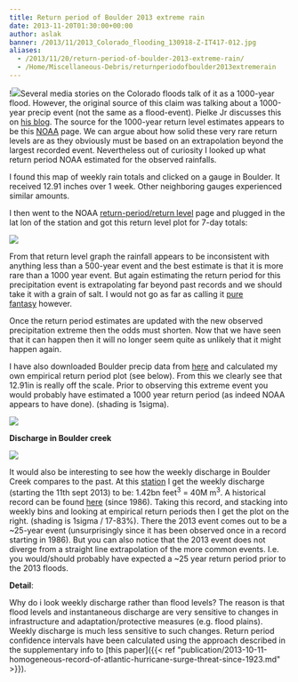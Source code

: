 ```yaml
---
title: Return period of Boulder 2013 extreme rain
date: 2013-11-20T01:30:00+00:00
author: aslak
banner: /2013/11/2013_Colorado_flooding_130918-Z-IT417-012.jpg
aliases:
  - /2013/11/20/return-period-of-boulder-2013-extreme-rain/
  - /Home/Miscellaneous-Debris/returnperiodofboulder2013extremerain
---
```

!![](/2016/02/boulder207day20precip2013.png)Several media stories on the Colorado floods talk of it as a 1000-year flood. However, the original source of this claim was talking about a 1000-year precip event (not the same as a flood-event). Pielke Jr discusses this on [his blog](http://rogerpielkejr.blogspot.dk/2013/09/how-fantasy-becomes-fact.html?m=1). <!--more--> The source for the 1000-year return level estimates appears to be this [NOAA](http://hdsc.nws.noaa.gov/hdsc/pfds/pfds_map_cont.html?bkmrk=co) page. We can argue about how solid these very rare return levels are as they obviously must be based on an extrapolation beyond the largest recorded event. Nevertheless out of curiosity I looked up what return period NOAA estimated for the observed rainfalls.

I found this map of weekly rain totals and clicked on a gauge in Boulder. It received 12.91 inches over 1 week. Other neighboring gauges experienced similar amounts.

I then went to the NOAA [return-period/return level](http://hdsc.nws.noaa.gov/hdsc/pfds/pfds_map_cont.html?bkmrk=co) page and plugged in the lat lon of the station and got this return level plot for 7-day totals:

![](/2016/02/7day20return.png)

From that return level graph the rainfall appears to be inconsistent with anything less than a 500-year event and the best estimate is that it is more rare than a 1000 year event. But again estimating the return period for this precipitation event is extrapolating far beyond past records and we should take it with a grain of salt. I would not go as far as calling it [pure fantasy](http://rogerpielkejr.blogspot.dk/2013/09/how-fantasy-becomes-fact.html) however.

Once the return period estimates are updated with the new observed precipitation extreme then the odds must shorten. Now that we have seen that it can happen then it will no longer seem quite as unlikely that it might happen again.

I have also downloaded Boulder precip data from [here](http://www.esrl.noaa.gov/psd/boulder/data.daily.html) and calculated my own empirical return period plot (see below). From this we clearly see that 12.91in is really off the scale. Prior to observing this extreme event you would probably have estimated a 1000 year return period (as indeed NOAA appears to have done). (shading is 1sigma).

![](/2016/02/ColoradoPrecip.png)

**Discharge in Boulder creek**

![](/2016/02/Colorado2013.png)

It would also be interesting to see how the weekly discharge in Boulder Creek compares to the past. At this [station](http://waterdata.usgs.gov/nwis/uv?cb_00060=on&format=gif_default&period=&begin_date=2013-09-11&end_date=2013-09-21&site_no=06730200) I get the weekly discharge (starting the 11th sept 2013) to be: 1.42bn feet<sup>3</sup> = 40M m<sup>3</sup>. A historical record can be found [here](http://waterdata.usgs.gov/co/nwis/dv?cb_00060=on&format=rdb&period=&begin_date=1986-10-01&end_date=2013-09-19&site_no=06730200&referred_module=sw) (since 1986). Taking this record, and stacking into weekly bins and looking at empirical return periods then I get the plot on the right. (shading is 1sigma / 17-83%). There the 2013 event comes out to be a ~25-year event (unsurprisingly since it has been observed once in a record starting in 1986). But you can also notice that the 2013 event does not diverge from a straight line extrapolation of the more common events. I.e. you would/should probably have expected a ~25 year return period prior to the 2013 floods.

**Detail**:

Why do i look weekly discharge rather than flood levels? The reason is that flood levels and instantaneous discharge are very sensitive to changes in infrastructure and adaptation/protective measures (e.g. flood plains). Weekly discharge is much less sensitive to such changes. Return period confidence intervals have been calculated using the approach described in the supplementary info to [this paper]({{< ref "publication/2013-10-11-homogeneous-record-of-atlantic-hurricane-surge-threat-since-1923.md" >}}).

